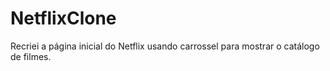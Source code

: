 # NetflixClone
Recriei a página inicial do Netflix usando carrossel para mostrar o catálogo de filmes.

